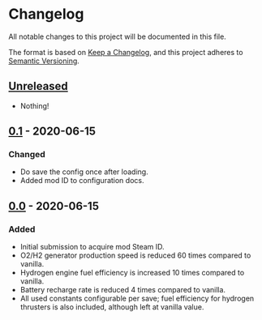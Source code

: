 # Changelog

All notable changes to this project will be documented in this file.

The format is based on [Keep a Changelog](https://keepachangelog.com/en/1.0.0/),
and this project adheres to [Semantic Versioning](https://semver.org/spec/v2.0.0.html).


## [Unreleased]

- Nothing!

[Unreleased]: https://github.com//Stamina/compare/v0.0...HEAD


## [0.1] - 2020-06-15
### Changed

- Do save the config once after loading.
- Added mod ID to configuration docs.

[0.1]: https://github.com/keyspace/Stamina/compare/v0.0...v0.1


## [0.0] - 2020-06-15
### Added
- Initial submission to acquire mod Steam ID.
- O2/H2 generator production speed is reduced 60 times compared to vanilla.
- Hydrogen engine fuel efficiency is increased 10 times compared to vanilla.
- Battery recharge rate is reduced 4 times compared to vanilla.
- All used constants configurable per save; fuel efficiency for hydrogen
  thrusters is also included, although left at vanilla value.

[0.0]: https://github.com/keyspace/NoMoreFreeEnergy/releases/tag/v0.0

